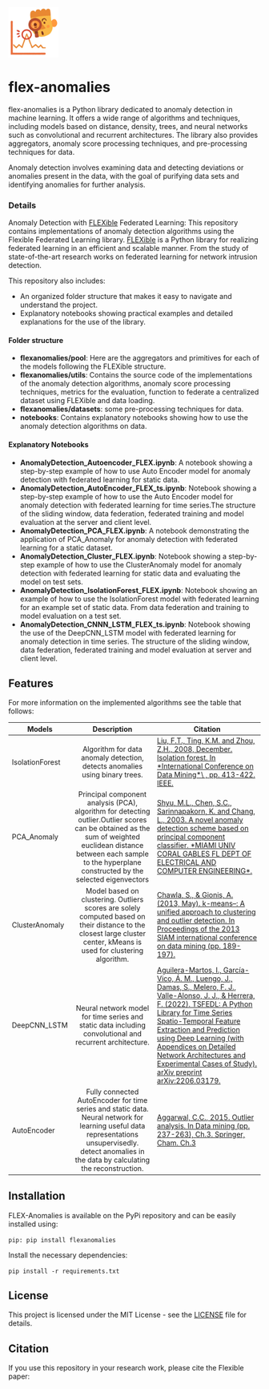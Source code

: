 <img src="Anomaly.png" width="100">

# flex-anomalies 
flex-anomalies is a Python library dedicated to anomaly detection in machine learning. It offers a wide range of algorithms and techniques, including models based on distance, density, trees, and neural networks such as convolutional and recurrent architectures. The library also provides aggregators, anomaly score processing techniques, and pre-processing techniques for data. 

Anomaly detection involves examining data and detecting deviations or anomalies present in the data, with the goal of purifying data sets and identifying anomalies for further analysis.


### Details

Anomaly Detection with <a href=https://github.com/FLEXible-FL/FLEXible/tree/main>FLEXible</a> Federated Learning: This repository contains implementations of anomaly detection algorithms using the Flexible Federated Learning library. <a href=https://github.com/FLEXible-FL/FLEXible/tree/main>FLEXible</a> is a Python library for realizing federated learning in an efficient and scalable manner. 
From the study of state-of-the-art research works on federated learning for network intrusion detection.

This repository also includes:
- An organized folder structure that makes it easy to navigate and understand the project.
- Explanatory notebooks showing practical examples and detailed explanations for the use of the library.

####  Folder structure
- **flexanomalies/pool**: Here are the aggregators and primitives for each of the models following the FLEXible structure.
- **flexanomalies/utils**: Contains the source code of the implementations of the anomaly detection algorithms, anomaly score processing techniques, metrics for the evaluation,
function to federate a centralized dataset using FLEXible and data loading.
- **flexanomalies/datasets**: some pre-processing techniques for data.
- **notebooks**: Contains explanatory notebooks showing how to use the anomaly detection algorithms on data.  

#### Explanatory Notebooks
- **AnomalyDetection_Autoencoder_FLEX.ipynb**: A notebook showing a step-by-step example of how to use Auto Encoder model for anomaly detection with federated learning for static data.
- **AnomalyDetection_AutoEncoder_FLEX_ts.ipynb**: Notebook showing a step-by-step example of how to use the Auto Encoder model for anomaly detection with federated learning for time series.The structure of the sliding window, data federation, federated training and model evaluation at the server and client level.
- **AnomalyDetection_PCA_FLEX.ipynb**: A notebook demonstrating the application of PCA_Anomaly for anomaly detection with federated learning for a static dataset.
- **AnomalyDetection_Cluster_FLEX.ipynb**: Notebook showing a step-by-step example of how to use the ClusterAnomaly model for anomaly detection with federated learning for static data and evaluating the model on test sets. 
- **AnomalyDetection_IsolationForest_FLEX.ipynb**: Notebook showing an example of how to use the IsolationForest  model with federated learning for an example set of static data.  From data federation and training to model evaluation on a test set.
- **AnomalyDetection_CNNN_LSTM_FLEX_ts.ipynb**: Notebook showing the use of the DeepCNN_LSTM model with federated learning for anomaly detection in time series. The structure of the sliding window, data federation, federated training and model evaluation at server and client level.

## Features
For more information on the implemented algorithms see the table that follows:
<table>
    <thead>
        <tr>
            <th>Models</th>
            <th>Description</th>
            <th>Citation</th>
        </tr>
    </thead>
    <tbody>
        <tr>
            <td rowspan= 1>IsolationForest</td>
            <td rowspan=1 align="center"> 
             Algorithm for data anomaly detection, detects anomalies using binary trees. 
            </td>
            <td>
            <a href=https://ieeexplore.ieee.org/document/4781136>
            Liu, F.T., Ting, K.M. and Zhou, Z.H., 2008, December. Isolation forest. In *International Conference on Data Mining*\ , pp. 413-422. IEEE.
            </td>    
        </tr>
        <tr>
            <td rowspan= 1>PCA_Anomaly</td>
            <td rowspan=1 align="center"> 
            Principal component analysis (PCA), algorithm for detecting outlier.Outlier scores can be obtained as  the sum of weighted euclidean distance between each sample to the hyperplane constructed by the selected eigenvectors
            </td>
            <td>
            <a href=https://www.researchgate.net/publication/228709094_A_Novel_Anomaly_Detection_Scheme_Based_on_Principal_Component_Classifier>
            Shyu, M.L., Chen, S.C., Sarinnapakorn, K. and Chang, L., 2003. A novel anomaly detection scheme based on principal component classifier. *MIAMI UNIV CORAL GABLES FL DEPT OF ELECTRICAL AND COMPUTER ENGINEERING*.
            </td>    
        </tr>
        <tr>
            <td rowspan= 1>ClusterAnomaly</td>
            <td rowspan=1 align="center"> 
               Model based on clustering. Outliers scores are solely computed based on their distance to the closest large cluster center, kMeans is used for clustering algorithm.
            </td>
            <td>
            <a href=https://epubs.siam.org/doi/10.1137/1.9781611972832.21>
            Chawla, S., & Gionis, A. (2013, May). k-means–: A unified approach to clustering and outlier detection. In Proceedings of the 2013 SIAM international conference on data mining (pp. 189-197).
            </td>    
        </tr>
        <tr>
            <td rowspan= 1>DeepCNN_LSTM</td>
            <td rowspan=1 align="center"> 
            Neural network model for time series and static data including convolutional and recurrent architecture.
            </td>
            <td>
            <a href=https://arxiv.org/abs/2206.03179>
            Aguilera-Martos, I., García-Vico, Á. M., Luengo, J., Damas, S., Melero, F. J., Valle-Alonso, J. J., & Herrera, F. (2022). TSFEDL: A Python Library for Time Series Spatio-Temporal Feature Extraction and Prediction using Deep Learning (with Appendices on Detailed Network Architectures and Experimental Cases of Study). arXiv preprint arXiv:2206.03179.
            </td>    
        </tr>
        <tr>
            <td rowspan= 1>AutoEncoder</td>
            <td rowspan=1 align="center"> 
             Fully connected AutoEncoder for time series and static data. Neural network for learning useful data   representations unsupervisedly. detect  anomalies in the data by calculating the reconstruction.
            </td>
            <td>
            <a href=https://link.springer.com/chapter/10.1007/978-3-319-14142-8_8>
            Aggarwal, C.C., 2015. Outlier analysis. In Data mining (pp. 237-263), Ch.3. Springer, Cham. Ch.3
            </td>    
        </tr>
    </tbody>

    
</table>

## Installation

FLEX-Anomalies is available on the PyPi repository and can be easily installed using: 

``` pip: pip install flexanomalies ```

Install the necessary dependencies:

```pip install -r requirements.txt```


## License

This project is licensed under the MIT License - see the [LICENSE](LICENSE) file for details.

## Citation

If you use this repository in your research work, please cite the Flexible paper: 
